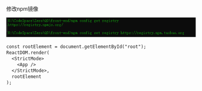 修改npm镜像

![image-20210126222223592](errot.assets/image-20210126222223592.png)







`````react
const rootElement = document.getElementById("root");
ReactDOM.render(
  <StrictMode>
    <App />
  </StrictMode>,
  rootElement
);

`````

